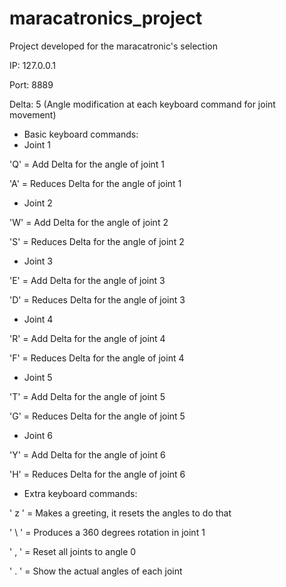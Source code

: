 # maracatronics_project
Project developed for the maracatronic's selection

IP: 127.0.0.1

Port: 8889

Delta: 5 (Angle modification at each keyboard command for joint movement)

* Basic keyboard commands:
* Joint 1

'Q' = Add Delta for the angle of joint 1

'A' = Reduces Delta for the angle of joint 1

* Joint 2

'W' = Add Delta for the angle of joint 2

'S' = Reduces Delta for the angle of joint 2

* Joint 3

'E' = Add Delta for the angle of joint 3

'D' = Reduces Delta for the angle of joint 3

* Joint 4

'R' = Add Delta for the angle of joint 4

'F' = Reduces Delta for the angle of joint 4

* Joint 5

'T' = Add Delta for the angle of joint 5

'G' = Reduces Delta for the angle of joint 5

* Joint 6

'Y' = Add Delta for the angle of joint 6

'H' = Reduces Delta for the angle of joint 6

* Extra keyboard commands:

' z ' = Makes a greeting, it resets the angles to do that

' \ ' = Produces a 360 degrees rotation in joint 1

' , ' = Reset all joints to angle 0

' . ' = Show the actual angles of each joint
